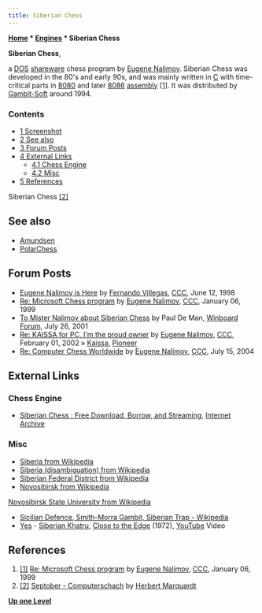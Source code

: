 ```yaml
---
title: Siberian Chess
---
```

**[Home](Home "Home") \* [Engines](Engines "Engines") \* Siberian Chess**


**Siberian Chess**,  

a [DOS](MS-DOS "MS-DOS") [shareware](https://en.wikipedia.org/wiki/Shareware) chess program by [Eugene Nalimov](Eugene_Nalimov "Eugene Nalimov"). 
Siberian Chess was developed in the 80's and early 90s, and was mainly written in [C](C "C") with time-critical parts in [8080](8080 "8080") and later [8086](8086 "8086") [assembly](Assembly "Assembly") <a id="cite-note-1" href="#cite-ref-1">[1]</a>. 
It was distributed by [Gambit-Soft](index.php?title=Gambit-Soft&action=edit&redlink=1 "Gambit-Soft (page does not exist)") around 1994.



### Contents


* [1 Screenshot](#screenshot)
* [2 See also](#see-also)
* [3 Forum Posts](#forum-posts)
* [4 External Links](#external-links)
	+ [4.1 Chess Engine](#chess-engine)
	+ [4.2 Misc](#misc)
* [5 References](#references)






 [](http://www.septober.de/chess/index.htm) 
Siberian Chess <a id="cite-note-2" href="#cite-ref-2">[2]</a>



## See also


* [Amundsen](Amundsen "Amundsen")
* [PolarChess](PolarChess "PolarChess")


## Forum Posts


* [Eugene Nalimov is Here](https://www.stmintz.com/ccc/index.php?id=20389) by [Fernando Villegas](Fernando_Villegas "Fernando Villegas"), [CCC](CCC "CCC"), June 12, 1998
* [Re: Microsoft Chess program](https://www.stmintz.com/ccc/index.php?id=38542) by [Eugene Nalimov](Eugene_Nalimov "Eugene Nalimov"), [CCC](CCC "CCC"), January 06, 1999
* [To Mister Nalimov about Siberian Chess](http://www.open-aurec.com/wbforum/viewtopic.php?f=18&t=34269) by Paul De Man, [Winboard Forum](Computer_Chess_Forums "Computer Chess Forums"), July 26, 2001
* [Re: KAISSA for PC, I'm the proud owner](https://www.stmintz.com/ccc/index.php?id=211423) by [Eugene Nalimov](Eugene_Nalimov "Eugene Nalimov"), [CCC](CCC "CCC"), February 01, 2002 » [Kaissa](Kaissa "Kaissa"), [Pioneer](Pioneer "Pioneer")
* [Re: Computer Chess Worldwide](https://www.stmintz.com/ccc/index.php?id=377195) by [Eugene Nalimov](Eugene_Nalimov "Eugene Nalimov"), [CCC](CCC "CCC"), July 15, 2004


## External Links


### Chess Engine


* [Siberian Chess : Free Download, Borrow, and Streaming](https://archive.org/details/SiberianChess_1020), [Internet Archive](https://de.wikipedia.org/wiki/Internet_Archive)


### Misc


* [Siberia from Wikipedia](https://en.wikipedia.org/wiki/Siberia)
* [Siberia (disambiguation) from Wikipedia](https://en.wikipedia.org/wiki/Siberia_%28disambiguation%29)
* [Siberian Federal District from Wikipedia](https://en.wikipedia.org/wiki/Siberian_Federal_District)
* [Novosibirsk from Wikipedia](https://en.wikipedia.org/wiki/Novosibirsk)


 [Novosibirsk State University from Wikipedia](https://en.wikipedia.org/wiki/Novosibirsk_State_University)
* [Sicilian Defence, Smith-Morra Gambit, Siberian Trap - Wikipedia](https://en.wikipedia.org/wiki/Sicilian_Defence,_Smith-Morra_Gambit,_Siberian_Trap)
* [Yes](Category:Yes "Category:Yes") - [Siberian Khatru](https://en.wikipedia.org/wiki/Siberian_Khatru), [Close to the Edge](https://en.wikipedia.org/wiki/Close_to_the_Edge) (1972), [YouTube](https://en.wikipedia.org/wiki/YouTube) Video


 
## References


1. <a id="cite-ref-1" href="#cite-note-1">[1]</a> [Re: Microsoft Chess program](https://www.stmintz.com/ccc/index.php?id=38542) by [Eugene Nalimov](Eugene_Nalimov "Eugene Nalimov"), [CCC](CCC "CCC"), January 06, 1999
2. <a id="cite-ref-2" href="#cite-note-2">[2]</a> [Septober - Computerschach](http://www.septober.de/chess/index.htm) by [Herbert Marquardt](index.php?title=Herbert_Marquardt&action=edit&redlink=1 "Herbert Marquardt (page does not exist)")

**[Up one Level](Engines "Engines")**







 
